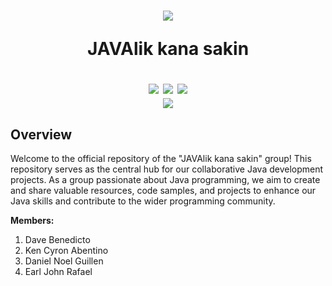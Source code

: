 <!-- markdownlint-disable MD033 -->

<h1 align="center">
  <img src="https://media.proprofs.com/images/QM/user_images/2503852/New%20Project%20(39)(609).jpg">
  <p><b>JAVAlik kana sakin</b></p>
  <a href="https://github.com/danielnoelle"><img src="https://komarev.com/ghpvc/?username=danielnoelle&label=Profile%20views&color=0e75b6&style=flat"></a>
  <a href="[https://github.com/danielnoelle](https://github.com/python/black)"><img src="https://img.shields.io/badge/code%20style-black-1c1c1c.svg"></a>
  <a href="https://discord.gg/PrefxBBf"><img src="https://discord.com/api/guilds/616969119685935162/widget.png"></a><br>
  <a href="https://ko-fi.com/sestia"><img src="https://ko-fi.com/img/githubbutton_sm.svg"></a>
</h1>

## Overview

Welcome to the official repository of the "JAVAlik kana sakin" group! This repository serves as the central hub for our collaborative Java development projects. As a group passionate about Java programming, we aim to create and share valuable resources, code samples, and projects to enhance our Java skills and contribute to the wider programming community.

**Members:**

1. Dave Benedicto
2. Ken Cyron Abentino
3. Daniel Noel Guillen
4. Earl John Rafael
